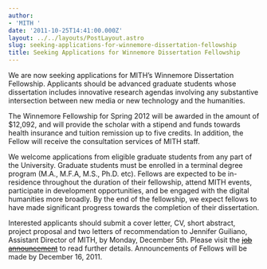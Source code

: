 ```yaml
---
author:
- 'MITH '
date: '2011-10-25T14:41:00.000Z'
layout: ../../layouts/PostLayout.astro
slug: seeking-applications-for-winnemore-dissertation-fellowship
title: Seeking Applications for Winnemore Dissertation Fellowship
---
```


We are now seeking applications for MITH’s Winnemore Dissertation Fellowship. Applicants should be advanced graduate students whose dissertation includes innovative research agendas involving any substantive intersection between new media or new technology and the humanities.

The Winnemore Fellowship for Spring 2012 will be awarded in the amount of \$12,092, and will provide the scholar with a stipend and funds towards health insurance and tuition remission up to five credits. In addition, the Fellow will receive the consultation services of MITH staff.

We welcome applications from eligible graduate students from any part of the University. Graduate students must be enrolled in a terminal degree program (M.A., M.F.A, M.S., Ph.D. etc). Fellows are expected to be in-residence throughout the duration of their fellowship, attend MITH events, participate in development opportunities, and be engaged with the digital humanities more broadly. By the end of the fellowship, we expect fellows to have made significant progress towards the completion of their dissertation.

Interested applicants should submit a cover letter, CV, short abstract, project proposal and two letters of recommendation to Jennifer Guiliano, Assistant Director of MITH, by Monday, December 5th. Please visit the [~~job announcement~~](http://mith.umd.edu/community/fellowships/winnemore-fellows/) to read further details. Announcements of Fellows will be made by December 16, 2011.